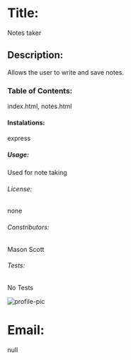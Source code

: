 # Title: 
Notes taker 
 

## Description: 
Allows the user to write and save notes. 
 

### Table of Contents: 
index.html, notes.html 
 

#### Instalations: 
express  
 

##### Usage: 
Used for note taking 
 

###### License: 
none 
 

###### Constributors: 
Mason Scott 
 

###### Tests: 
No Tests 
 
 

![profile-pic](https://avatars1.githubusercontent.com/u/59521367?v=4) 

# Email: 
null